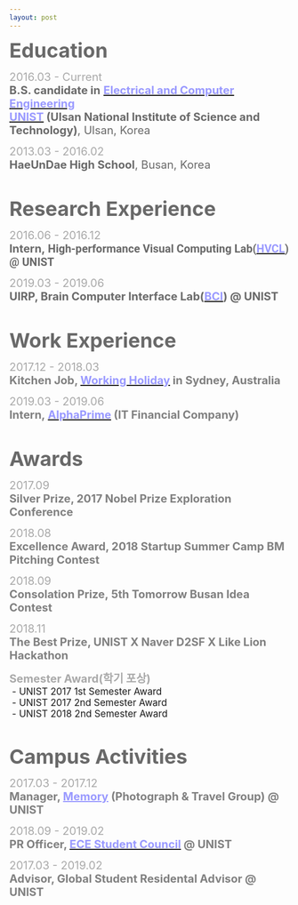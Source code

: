 ```yaml
---
layout: post
---
```

<html>
<head>
	<title></title>
</head>
<body>
<p align="left"><strong><span style="color:#696969;"><span style="font-size:36px;">Education</span></span></strong></p>

<p align="left"><font color="#a9a9a9"><span style="font-size: 20px;">2016.03 -&nbsp;Current</span></font><br />
<span style="font-size: 20px;"><span style="color:#696969;"><strong>B.S. candidate in</strong></span><span style="color: rgb(169, 169, 169);">&nbsp;</span><strong><a href="http://ece.unist.ac.kr/"><span style="color:#9999ff;">Electrical and Computer Engineering</span></a><span style="color:#9999ff;">&nbsp;</span></strong></span><br />
<span style="font-size: 20px;"><strong><a href="http://unist.ac.kr"><span style="color:#9999ff;">UNIST</span></a></strong><span style="color:#9999ff;"><strong>&nbsp;</strong></span><span style="color:#696969;"><strong>(Ulsan National Institute of Science and Technology)</strong>, Ulsan, Korea</span></span></p>

<p align="left"><font color="#a9a9a9"><span style="font-size: 20px;">2013.03 -&nbsp;2016.02</span></font><br />
<span style="color:#696969;"><span style="font-size: 20px;"><strong>HaeUnDae High School</strong>, Busan, Korea</span></span></p>

<p align="left">&nbsp;</p>

<p align="left"><font color="#696969"><span style="font-size: 36px;"><b>Research Experience</b></span></font></p>

<p align="left"><font color="#a9a9a9"><span style="font-size: 20px;">2016.06&nbsp;- 2016.12</span></font><br />
<span style="font-size: 20px;"><strong><span style="color:#696969;">Intern,&nbsp;</span><span style="font-family: Roboto, &quot;Helvetica Neue&quot;, sans-serif; text-align: justify; background-color: rgb(255, 255, 255);"><span style="color:#696969;">High-performance Visual Computing Lab(</span><a href="http://hvcl.unist.ac.kr/"><span style="color:#9999ff;">HVCL</span></a><span style="color:#696969;">) @ UNIST</span></span></strong><span style="color:#696969;">&nbsp;</span></span></p>

<p align="left"><font color="#a9a9a9"><span style="font-size: 20px;">2019.03&nbsp;- 2019.06</span></font><br />
<span style="font-size: 20px;"><span style="color:#696969;"><b>UIRP, Brain Computer Interface Lab(</b></span><strong><a href="http://bci.unist.ac.kr/"><span style="color:#9999ff;">BCI</span></a><span style="color:#696969;">) @ UNIST</span></strong></span></p>

<p align="left">&nbsp;</p>

<p align="left"><strong><span style="color: rgb(105, 105, 105);"><span style="font-size: 36px;">Work Experience</span></span></strong></p>

<p align="left"><font color="#a9a9a9"><span style="font-size: 20px;">2017.12&nbsp;- 2018.03</span></font><br />
<span style="font-size: 20px;"><strong style=""><span style="color:#808080;">Kitchen Job, </span><a href="http://whic.mofa.go.kr/eng/"><span style="color:#9999ff;">Working Holiday</span></a></strong></span><span style="font-size: 20px;"><strong style=""><font color="#9999ff">&nbsp;</font><span style="color:#808080;">in Sydney, Australia</span></strong></span></p>

<p align="left"><font color="#a9a9a9"><span style="font-size: 20px;">2019.03 - 2019.06</span></font><br />
<span style="font-size: 20px;"><strong><span style="color:#808080;">Intern,&nbsp;</span><a href="http://alphaprime.co.kr"><span style="color: rgb(153, 153, 255);">AlphaPrime</span></a><span style="color: rgb(153, 153, 255);">&nbsp;</span><span style="color:#808080;">(IT Financial&nbsp;Company)</span></strong></span></p>

<p align="left">&nbsp;</p>

<p align="left"><strong><span style="color: rgb(105, 105, 105);"><span style="font-size: 36px;">Awards</span></span></strong></p>

<p align="left"><font color="#a9a9a9"><span style="font-size: 20px;">2017.09</span></font><br />
<span style="color:#808080;"><span style="font-size: 20px;"><strong>Silver Prize, 2017 Nobel Prize Exploration Conference</strong></span></span></p>

<p align="left"><font color="#a9a9a9"><span style="font-size: 20px;">2018.08</span></font><br />
<span style="color:#808080;"><span style="font-size: 20px;"><strong>Excellence Award, 2018 Startup Summer Camp BM Pitching Contest</strong></span></span></p>

<p align="left"><font color="#a9a9a9"><span style="font-size: 20px;">2018.09</span></font><br />
<span style="color:#808080;"><span style="font-size: 20px;"><strong>Consolation Prize,&nbsp;5th Tomorrow Busan Idea Contest</strong></span></span></p>

<p align="left"><font color="#a9a9a9"><span style="font-size: 20px;">2018.11</span></font><br />
<span style="color:#808080;"><span style="font-size: 20px;"><strong>The Best&nbsp;Prize, UNIST X Naver D2SF X Like Lion Hackathon</strong></span></span></p>

<p><span style="color:#808080;"><span style="font-size: 20px;">​</span><b style="font-size: 20px; color: rgb(169, 169, 169);">Semester Award(학기 포상)</b></span><br />
<span style="font-size:17px;">&nbsp;-&nbsp;UNIST 2017 1st&nbsp;Semester Award<br />
&nbsp;-&nbsp;UNIST 2017&nbsp;2nd Semester Award<br />
&nbsp;-&nbsp;UNIST 2018&nbsp;2nd Semester Award</span></p>

<p>&nbsp;</p>

<p align="left"><strong><span style="color: rgb(105, 105, 105);"><span style="font-size: 36px;">Campus Activities</span></span></strong></p>

<p align="left"><font color="#a9a9a9"><span style="font-size: 20px;">2017.03&nbsp;- 2017.12</span></font><br />
<span style="font-size: 20px;"><b><span style="color:#808080;">Manager,</span><font color="#a9a9a9"><span style="font-size: 20px;"><b> </b></span></font><a href="https://www.facebook.com/groups/326115774135063/" style="color: rgb(153, 153, 255);">Memory</a><span style="color:#808080;">&nbsp;(Photograph &amp; Travel Group) @ UNIST</span></b></span></p>

<p align="left"><font color="#a9a9a9"><span style="font-size: 20px;">2018.09&nbsp;- 2019.02</span></font><br />
<span style="font-size: 20px;"><b><span style="color:#808080;">PR Officer,</span><font color="#a9a9a9"><span style="font-size: 20px;"><b> </b></span></font><a href="https://www.facebook.com/UnistECE/"><span style="color:#9999ff;">ECE Student Council</span></a><font color="#a9a9a9">&nbsp;</font><span style="color:#808080;">@ UNIST</span></b></span></p>

<p align="left"><font color="#a9a9a9"><span style="font-size: 20px;">2017.03&nbsp;- 2019.02</span></font><br />
<span style="color:#808080;"><span style="font-size: 20px;"><b>Advisor, Global Student Residental Advisor @ UNIST</b></span></span></p>

<p align="left">&nbsp;</p>

<div>&nbsp;</div>
</body>
</html>




